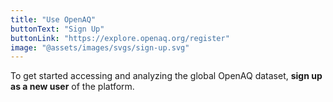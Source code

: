 ```yaml
---
title: "Use OpenAQ"
buttonText: "Sign Up"
buttonLink: "https://explore.openaq.org/register"
image: "@assets/images/svgs/sign-up.svg"
---
```


To get started accessing and analyzing the global OpenAQ dataset, **sign up as a new user** of the platform.

